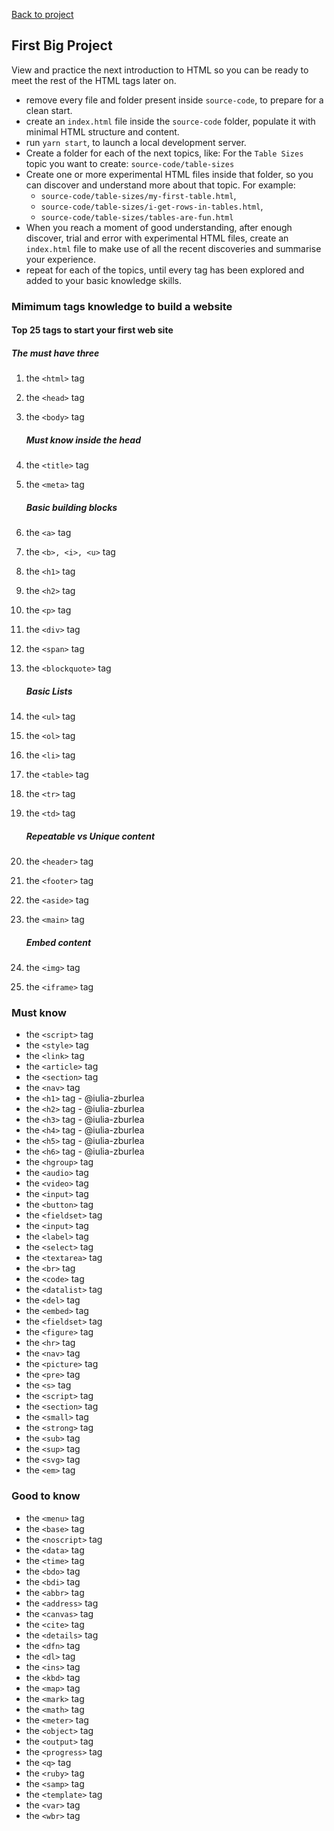 [Back to project](../README.md)

## First Big Project

View and practice the next introduction to HTML so you can be ready to meet the rest of the HTML tags later on.

- remove every file and folder present inside `source-code`, to prepare for a clean start.
- create an `index.html` file inside the `source-code` folder, populate it with minimal HTML structure and content.
- run `yarn start`, to launch a local development server.
- Create a folder for each of the next topics, like:
  For the `Table Sizes` topic you want to create: `source-code/table-sizes`
- Create one or more experimental HTML files inside that folder, so you can discover and understand more about that topic. For example:
  - `source-code/table-sizes/my-first-table.html`,
  - `source-code/table-sizes/i-get-rows-in-tables.html`,
  - `source-code/table-sizes/tables-are-fun.html`
- When you reach a moment of good understanding, after enough discover, trial and error with experimental HTML files, create an `index.html` file to make use of all the recent discoveries and summarise your experience.
- repeat for each of the topics, until every tag has been explored and added to your basic knowledge skills.

### Mimimum tags knowledge to build a website

#### Top 25 tags to start your first web site

##### The must have three

1. the `<html>` tag
1. the `<head>` tag
1. the `<body>` tag

   ##### Must know inside the head

1. the `<title>` tag
1. the `<meta>` tag

   ##### Basic building blocks

1. the `<a>` tag
1. the `<b>, <i>, <u>` tag

1. the `<h1>` tag
1. the `<h2>` tag

1. the `<p>` tag
1. the `<div>` tag
1. the `<span>` tag
1. the `<blockquote>` tag

   ##### Basic Lists

1. the `<ul>` tag
1. the `<ol>` tag
1. the `<li>` tag
1. the `<table>` tag
1. the `<tr>` tag
1. the `<td>` tag

   ##### Repeatable vs Unique content

1. the `<header>` tag
1. the `<footer>` tag
1. the `<aside>` tag
1. the `<main>` tag

   ##### Embed content

1. the `<img>` tag
1. the `<iframe>` tag

### Must know

- the `<script>` tag
- the `<style>` tag
- the `<link>` tag
- the `<article>` tag
- the `<section>` tag
- the `<nav>` tag
- the `<h1>` tag - @iulia-zburlea
- the `<h2>` tag - @iulia-zburlea
- the `<h3>` tag - @iulia-zburlea
- the `<h4>` tag - @iulia-zburlea
- the `<h5>` tag - @iulia-zburlea
- the `<h6>` tag - @iulia-zburlea
- the `<hgroup>` tag
- the `<audio>` tag
- the `<video>` tag
- the `<input>` tag
- the `<button>` tag
- the `<fieldset>` tag
- the `<input>` tag
- the `<label>` tag
- the `<select>` tag
- the `<textarea>` tag
- the `<br>` tag
- the `<code>` tag
- the `<datalist>` tag
- the `<del>` tag
- the `<embed>` tag
- the `<fieldset>` tag
- the `<figure>` tag
- the `<hr>` tag
- the `<nav>` tag
- the `<picture>` tag
- the `<pre>` tag
- the `<s>` tag
- the `<script>` tag
- the `<section>` tag
- the `<small>` tag
- the `<strong>` tag
- the `<sub>` tag
- the `<sup>` tag
- the `<svg>` tag
- the `<em>` tag

### Good to know

- the `<menu>` tag
- the `<base>` tag
- the `<noscript>` tag
- the `<data>` tag
- the `<time>` tag
- the `<bdo>` tag
- the `<bdi>` tag
- the `<abbr>` tag
- the `<address>` tag
- the `<canvas>` tag
- the `<cite>` tag
- the `<details>` tag
- the `<dfn>` tag
- the `<dl>` tag
- the `<ins>` tag
- the `<kbd>` tag
- the `<map>` tag
- the `<mark>` tag
- the `<math>` tag
- the `<meter>` tag
- the `<object>` tag
- the `<output>` tag
- the `<progress>` tag
- the `<q>` tag
- the `<ruby>` tag
- the `<samp>` tag
- the `<template>` tag
- the `<var>` tag
- the `<wbr>` tag
